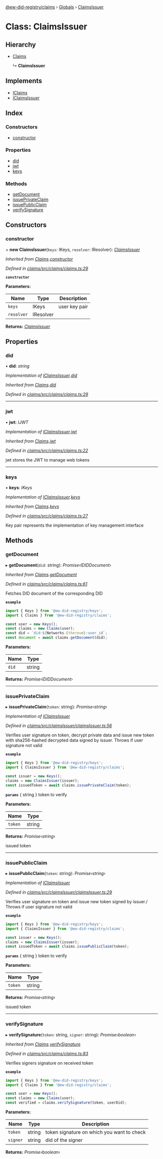 [@ew-did-registry/claims](../README.md) › [Globals](../globals.md) › [ClaimsIssuer](claimsissuer.md)

# Class: ClaimsIssuer

## Hierarchy

* [Claims](claims.md)

  ↳ **ClaimsIssuer**

## Implements

* [IClaims](../interfaces/iclaims.md)
* [IClaimsIssuer](../interfaces/iclaimsissuer.md)

## Index

### Constructors

* [constructor](claimsissuer.md#constructor)

### Properties

* [did](claimsissuer.md#did)
* [jwt](claimsissuer.md#jwt)
* [keys](claimsissuer.md#keys)

### Methods

* [getDocument](claimsissuer.md#getdocument)
* [issuePrivateClaim](claimsissuer.md#issueprivateclaim)
* [issuePublicClaim](claimsissuer.md#issuepublicclaim)
* [verifySignature](claimsissuer.md#verifysignature)

## Constructors

###  constructor

\+ **new ClaimsIssuer**(`keys`: IKeys, `resolver`: IResolver): *[ClaimsIssuer](claimsissuer.md)*

*Inherited from [Claims](claims.md).[constructor](claims.md#constructor)*

*Defined in [claims/src/claims/claims.ts:29](https://github.com/energywebfoundation/ew-did-registry/blob/cf74adb/packages/claims/src/claims/claims.ts#L29)*

**`constructor`** 

**Parameters:**

Name | Type | Description |
------ | ------ | ------ |
`keys` | IKeys | user key pair |
`resolver` | IResolver |   |

**Returns:** *[ClaimsIssuer](claimsissuer.md)*

## Properties

###  did

• **did**: *string*

*Implementation of [IClaimsIssuer](../interfaces/iclaimsissuer.md).[did](../interfaces/iclaimsissuer.md#did)*

*Inherited from [Claims](claims.md).[did](claims.md#did)*

*Defined in [claims/src/claims/claims.ts:29](https://github.com/energywebfoundation/ew-did-registry/blob/cf74adb/packages/claims/src/claims/claims.ts#L29)*

___

###  jwt

• **jwt**: *IJWT*

*Implementation of [IClaimsIssuer](../interfaces/iclaimsissuer.md).[jwt](../interfaces/iclaimsissuer.md#jwt)*

*Inherited from [Claims](claims.md).[jwt](claims.md#jwt)*

*Defined in [claims/src/claims/claims.ts:22](https://github.com/energywebfoundation/ew-did-registry/blob/cf74adb/packages/claims/src/claims/claims.ts#L22)*

jwt stores the JWT to manage web tokens

___

###  keys

• **keys**: *IKeys*

*Implementation of [IClaimsIssuer](../interfaces/iclaimsissuer.md).[keys](../interfaces/iclaimsissuer.md#keys)*

*Inherited from [Claims](claims.md).[keys](claims.md#keys)*

*Defined in [claims/src/claims/claims.ts:27](https://github.com/energywebfoundation/ew-did-registry/blob/cf74adb/packages/claims/src/claims/claims.ts#L27)*

Key pair represents the implementation of key management interface

## Methods

###  getDocument

▸ **getDocument**(`did`: string): *Promise‹IDIDDocument›*

*Inherited from [Claims](claims.md).[getDocument](claims.md#getdocument)*

*Defined in [claims/src/claims/claims.ts:61](https://github.com/energywebfoundation/ew-did-registry/blob/cf74adb/packages/claims/src/claims/claims.ts#L61)*

Fetches DID document of the corresponding DID

**`example`** 
```typescript
import { Keys } from '@ew-did-registry/keys';
import { Claims } from '@ew-did-registry/claims';

const user = new Keys();
const claims = new Claims(user);
const did = `did:${Networks.Ethereum}:user_id`;
const document = await claims.getDocument(did);
```

**Parameters:**

Name | Type |
------ | ------ |
`did` | string |

**Returns:** *Promise‹IDIDDocument›*

___

###  issuePrivateClaim

▸ **issuePrivateClaim**(`token`: string): *Promise‹string›*

*Implementation of [IClaimsIssuer](../interfaces/iclaimsissuer.md)*

*Defined in [claims/src/claimsIssuer/claimsIssuer.ts:56](https://github.com/energywebfoundation/ew-did-registry/blob/cf74adb/packages/claims/src/claimsIssuer/claimsIssuer.ts#L56)*

Verifies user signature on token, decrypt private data and issue new token
with sha256-hashed decrypted data signed by issuer. Throws if user
signature not valid

**`example`** 
```typescript
import { Keys } from '@ew-did-registry/keys';
import { ClaimsIssuer } from '@ew-did-registry/claims';

const issuer = new Keys();
claims = new ClaimsIssuer(issuer);
const issuedToken = await claims.issuePrivateClaim(token);
```

**`params`** { string } token to verify

**Parameters:**

Name | Type |
------ | ------ |
`token` | string |

**Returns:** *Promise‹string›*

issued token

___

###  issuePublicClaim

▸ **issuePublicClaim**(`token`: string): *Promise‹string›*

*Implementation of [IClaimsIssuer](../interfaces/iclaimsissuer.md)*

*Defined in [claims/src/claimsIssuer/claimsIssuer.ts:29](https://github.com/energywebfoundation/ew-did-registry/blob/cf74adb/packages/claims/src/claimsIssuer/claimsIssuer.ts#L29)*

Verifies user signature on token and issue new token signed by issuer./
Throws if user signature not valid

**`example`** 
```typescript
import { Keys } from '@ew-did-registry/keys';
import { ClaimsIssuer } from '@ew-did-registry/claims';

const issuer = new Keys();
claims = new ClaimsIssuer(issuer);
const issuedToken = await claims.issuePublicClaim(token);
```

**`params`** { string } token to verify

**Parameters:**

Name | Type |
------ | ------ |
`token` | string |

**Returns:** *Promise‹string›*

issued token

___

###  verifySignature

▸ **verifySignature**(`token`: string, `signer`: string): *Promise‹boolean›*

*Inherited from [Claims](claims.md).[verifySignature](claims.md#verifysignature)*

*Defined in [claims/src/claims/claims.ts:83](https://github.com/energywebfoundation/ew-did-registry/blob/cf74adb/packages/claims/src/claims/claims.ts#L83)*

Verifies signers signature on received token

**`example`** 
```typescript
import { Keys } from '@ew-did-registry/keys';
import { Claims } from '@ew-did-registry/claims';

const user = new Keys();
const claims = new Claims(user);
const verified = claims.verifySignature(token, userDid);
```

**Parameters:**

Name | Type | Description |
------ | ------ | ------ |
`token` | string | token signature on which you want to check |
`signer` | string | did of the signer  |

**Returns:** *Promise‹boolean›*
